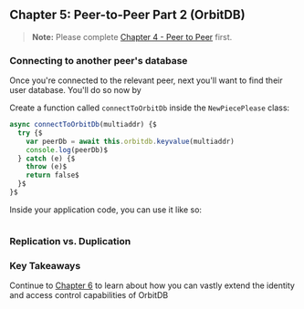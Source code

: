 ## Chapter 5: Peer-to-Peer Part 2 (OrbitDB)

> **Note:** Please complete [Chapter 4 - Peer to Peer](./04_P2P_Part_1.md) first.

### Connecting to another peer's database

Once you're connected to the relevant peer, next you'll want to find their user database. You'll do so now by

Create a function called `connectToOrbitDb` inside the `NewPiecePlease` class:

```javascript
async connectToOrbitDb(multiaddr) {$                   
  try {$                                               
    var peerDb = await this.orbitdb.keyvalue(multiaddr)
    console.log(peerDb)$                               
  } catch (e) {$                                       
    throw (e)$                                         
    return false$                                      
  }$                                                   
}$                                                     
```

Inside your application code, you can use it like so:

```javascript
```

### Replication vs. Duplication

### Key Takeaways

Continue to [Chapter 6](./06_Identity_Permissions.md) to learn about how you can vastly extend the identity and access control capabilities of OrbitDB
